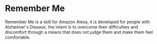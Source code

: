 # Remember Me

Remember Me is a skill for Amazon Alexa, it is developed for people with Alzheimer's Disease, the intent is to overcome their difficulties and discomfort through a means that does not judge them and make them feel comfortable.
